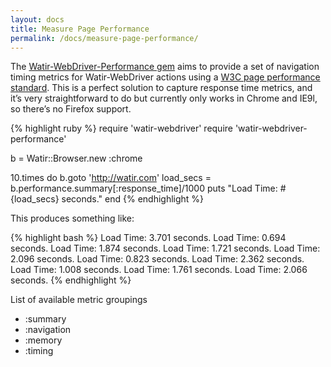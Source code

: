 ```yaml
---
layout: docs
title: Measure Page Performance
permalink: /docs/measure-page-performance/
---
```


The [Watir-WebDriver-Performance gem](http://rubygems.org/gems/watir-webdriver-performance) aims to provide a set of navigation timing metrics for Watir-WebDriver actions using a [W3C page performance standard](http://w3c-test.org/webperf/specs/NavigationTiming/). This is a perfect solution to capture response time metrics, and it’s very straightforward to do but currently only works in Chrome and IE9l, so there’s no Firefox support.

{% highlight ruby %}
require 'watir-webdriver'
require 'watir-webdriver-performance'

b = Watir::Browser.new :chrome

10.times do
  b.goto 'http://watir.com'
  load_secs = b.performance.summary[:response_time]/1000
  puts "Load Time: #{load_secs} seconds."
end
{% endhighlight %}

This produces something like:

{% highlight bash %}
Load Time: 3.701 seconds.
Load Time: 0.694 seconds.
Load Time: 1.874 seconds.
Load Time: 1.721 seconds.
Load Time: 2.096 seconds.
Load Time: 0.823 seconds.
Load Time: 2.362 seconds.
Load Time: 1.008 seconds.
Load Time: 1.761 seconds.
Load Time: 2.066 seconds.
{% endhighlight %}

List of available metric groupings

* :summary
* :navigation
* :memory
* :timing
